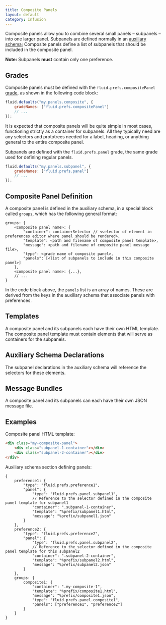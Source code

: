 ```yaml
---
title: Composite Panels
layout: default
category: Infusion
---
```


Composite panels allow you to combine several small panels – subpanels – into one larger panel. Subpanels are defined
normally in an [auxiliary schema](AuxiliarySchemaForPreferencesFramework.md); Composite panels define a list of
subpanels that should be included in the composite panel.

<div class="infusion-docs-note">
    <strong>Note:</strong> Subpanels <strong>must</strong> contain only one preference.
</div>

## Grades

Composite panels must be defined with the `fluid.prefs.compositePanel` [grade](ComponentGrades.md), as shown in the
following code block:

```javascript
fluid.defaults("my.panels.composite", {
    gradeNames: ["fluid.prefs.compositePanel"]
    // ...
});
```

It is expected that composite panels will be quite simple in most cases, functioning strictly as a container for
subpanels. All they typically need are any selectors and prototrees needed for a label, heading, or anything general to
the entire composite panel.

Subpanels are defined with the `fluid.prefs.panel` grade, the same grade used for defining regular panels.

```javascript
fluid.defaults("my.panels.subpanel", {
    gradeNames: ["fluid.prefs.panel"]
    // ...
});
```

## Composite Panel Definition

A composite panel is defined in the auxiliary schema, in a special block called `groups`, which has the following
general format:

```snippet
groups: {
    <composite panel name>: {
        "container": containerSelector // <selector of element in preferences editor where panel should be rendered>,
        "template": <path and filename of composite panel template>,
        "message": <path and filename of composite panel message file>,
        "type": <grade name of composite panel>,
        "panels": [<list of subpanels to include in this composite panel>]
    },
    <composite panel name>: {...},
    // ...
}
```

In the code block above, the `panels` list is an array of names. These are derived from the keys in the auxiliary schema
that associate panels with preferences.

## Templates

A composite panel and its subpanels each have their own HTML template. The composite panel template must contain
elements that will serve as containers for the subpanels.

## Auxiliary Schema Declarations

The subpanel declarations in the auxiliary schema will reference the selectors for these elements.

## Message Bundles

A composite panel and its subpanels can each have their own JSON message file.

## Examples

Composite panel HTML template:

```html
<div class="my-composite-panel">
    <div class="subpanel-1-container"></div>
    <div class="subpanel-2-container"></div>
</div>
```

Auxiliary schema section defining panels:

```json5
{
    preference1: {
        "type": "fluid.prefs.preference1",
        "panel": {
            "type": "fluid.prefs.panel.subpanel1",
            // Reference to the selector defined in the composite panel template for subpanel1
            "container": ".subpanel-1-container",
            "template": "%prefix/subpanel1.html",
            "message": "%prefix/subpanel1.json"
        }
    },
    preference2: {
        "type": "fluid.prefs.preference2",
        "panel": {
            "type": "fluid.prefs.panel.subpanel2",
            // Reference to the selector defined in the composite panel template for this subpanel2
            "container": ".subpanel-2-container",
            "template": "%prefix/subpanel2.html",
            "message": "%prefix/subpanel2.json"
        }
    },
    groups: {
        composite1: {
            "container": ".my-composite-1",
            "template": "%prefix/composite1.html",
            "message": "%prefix/composite1.json",
            "type": "fluid.prefs.panel.composite1",
            "panels": ["preference1", "preference2"]
        }
    }
}
```
